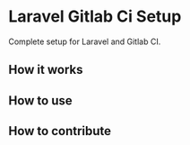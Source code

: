 # Laravel Gitlab Ci Setup

Complete setup for Laravel and Gitlab CI.

## How it works

## How to use

## How to contribute
